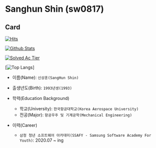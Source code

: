 # Sanghun Shin (sw0817)

## Card
[![Hits](https://hits.seeyoufarm.com/api/count/incr/badge.svg?url=https%3A%2F%2Fgithub.com%2Fsw0817%2F&count_bg=%239FB0FF&title_bg=%235A6DFF&icon=&icon_color=%23E7E7E7&title=hits&edge_flat=false)](https://hits.seeyoufarm.com)

[![Github Stats](https://github-readme-stats.vercel.app/api?username=sw0817&amp;count_private=true&amp;hide=contribs,prs&amp;show_icons=true&amp;theme=vue-dark)](https://github.com/anuraghazra/github-readme-stats)

[![Solved Ac Tier](http://mazassumnida.wtf/api/v2/generate_badge?boj=sakwook2)](https://solved.ac/sakwook2)

[![Top Langs](https://github-readme-stats.vercel.app/api/top-langs/?username=sw0817&amp;layout=compact&amp;hide=Visual%20Basic)]




- 이름(Name): `신상훈(SangHun Shin)`

- 출생년도(Birth): `1993년생(1993)`

- 학력(Education Background)

  - 학교(University): `한국항공대학교(Korea Aerospace University)`
  - 전공(Major): `항공우주 및 기계공학(Mechanical Engineering)`
  
- 이력(Career)

  - `삼청 청년 소프트웨어 아카데미(SSAFY - Samsung Software Academy For Youth)`: 2020.07 ~ ing
